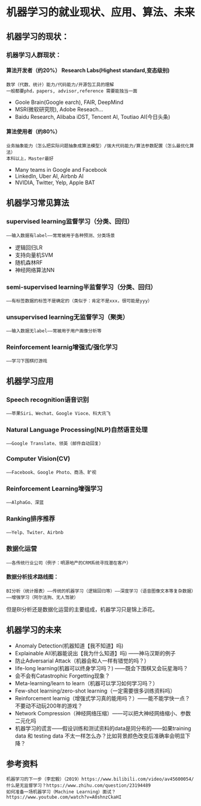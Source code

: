 # 机器学习的就业现状、应用、算法、未来

## 机器学习的现状：

### 机器学习人群现状：

#### 算法开发者（约20%）    Research Labs\(Highest standard,变态级别\)

```text
数学（代数、统计）能力/代码能力/开源包工具的理解 
一般都要phd，papers, advisor,reference 需要能独当一面
```

* Goole Brain\(Google earch\), FAIR, DeepMind 
* MSR\(微软研究院\), Adobe Reseach... 
* Baidu Research, Alibaba iDST, Tencent AI, Toutiao AI\(今日头条\)

#### 算法使用者（约80%）

```text
业务抽象能力（怎么把实际问题抽象成算法模型）/强大代码能力/算法参数配置（怎么最优化算法）
本科以上，Master最好
```

* Many teams in Google and Facebook 
* LinkedIn, Uber AI, Airbnb AI 
* NVIDIA, Twitter, Yelp, Apple BAT

## 机器学习常见算法

### supervised learning监督学习（分类、回归）

```text
——输入数据有label——常常被用于各种预测、分类场景
```

* 逻辑回归LR 
* 支持向量机SVM 
* 随机森林RF 
* 神经网络算法NN

### semi-supervised learning半监督学习（分类、回归）

```text
——有标签数据的标签不是确定的（类似于：肯定不是xxx，很可能是yyy）
```

### unsupervised learning无监督学习（聚类）

```text
——输入数据无label——常被用于用户画像分析等
```

### Reinforcement learnig增强式/强化学习

```text
——学习下围棋打游戏
```

## 机器学习应用

### Speech recognition语音识别

```text
——苹果Siri、Wechat、Google Vioce、科大讯飞
```

### Natural Language Processing\(NLP\)自然语言处理

```text
——Google Translate、领英（邮件自动回复）
```

### Computer Vision\(CV\)

```text
——Facebook、Google Photo、商汤、旷视
```

### Reinforcement Learning增强学习

```text
——AlphaGo、深蓝
```

### Ranking排序推荐

```text
——Yelp、Twiter、Airbnb
```

### 数据化运营

```text
——各传统行业公司（例子：明源地产的CRM系统寻找潜在客户）
```

#### 数据分析技术路线图：

```text
BI分析（统计报表）——传统的机器学习（逻辑回归等）——深度学习（语音图像文本等复杂数据）——增强学习（阿尔法狗、无人驾驶）
```

但是BI分析还是数据化运营的主要组成，机器学习只是锦上添花。

## 机器学习的未来

* Anomaly Detection\(机器知道【我不知道】吗\) 
* Explainable AI\(机器能说出【我为什么知道】吗\) ——神马汉斯的例子 
* 防止Adversarial Attack（机器会和人一样有错觉的吗？）
* life-long learning\(机器可以终身学习吗？\) ——既会下围棋又会玩星海吗？
* 会不会有Catastrophic Forgetting现象？ 
* Meta-learning/learn to learn（机器可以学习如何学习吗？） 
* Few-shot learning/zero-shot learning（一定需要很多训练资料吗） 
* Reinforcement learnig（增强式学习真的能用吗？）——能不能学快一点？不要动不动玩200年的游戏？ 
* Network Compression（神经网络压缩）——可以把大神经网络缩小、参数二元化吗 
* 机器学习的谎言——假设训练和测试资料的data是同分布的——如果training data 和 testing data 不太一样怎么办？比如背景颜色改变后准确率会明显下降？

## 参考资料

```text
机器学习的下一步（李宏毅）（2019）https://www.bilibili.com/video/av45600054/
什么是无监督学习？https://www.zhihu.com/question/23194489
如何准备一场机器学习（Machine Learning）面试？https://www.youtube.com/watch?v=A0shnzCkaHI

```

